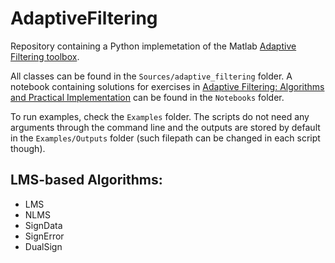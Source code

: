# AdaptiveFiltering

Repository containing a Python implemetation of the Matlab [Adaptive Filtering toolbox](http://www.mathworks.com/matlabcentral/fileexchange/3582-adaptive-filtering). 

All classes can be found in the `Sources/adaptive_filtering` folder. A notebook containing solutions for exercises in [Adaptive Filtering: Algorithms and Practical Implementation](https://www.springer.com/gp/book/9781461441052) can be found in the `Notebooks` folder. 

To run examples, check the `Examples` folder. The scripts do not need any arguments through the command line and the outputs are stored by default in the `Examples/Outputs` folder (such filepath can be changed in each script though).

## LMS-based Algorithms: 
- LMS
- NLMS
- SignData
- SignError
- DualSign